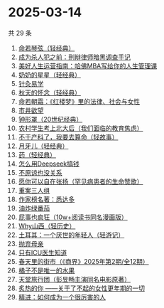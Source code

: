 # 2025-03-14

共 29 条

<!-- BEGIN WEREAD -->
<!-- 最后更新时间 2025-03-14 04:09:59 +0800 -->
1. [命若琴弦（轻经典）](https://weread.qq.com/web/bookDetail/df932360813ab9c1bg017c0f)
1. [成为杀人犯之前：刑辩律师暗黑调查手记](https://weread.qq.com/web/bookDetail/8f1322d0813ab9b44g012d6f)
1. [美好人生运营指南：哈佛MBA写给你的人生管理课](https://weread.qq.com/web/bookDetail/69a322207159f1c069a3e2d)
1. [奶奶的星星（轻经典）](https://weread.qq.com/web/bookDetail/37b32230813ab9c1bg0186bf)
1. [针灸易学](https://weread.qq.com/web/bookDetail/50332f105c20e75031ad7cb)
1. [秋天的怀念（轻经典）](https://weread.qq.com/web/bookDetail/56d32f30813ab9bfdg0197f2)
1. [命若朝霜：《红楼梦》里的法律、社会与女性](https://weread.qq.com/web/bookDetail/b8232eb0813ab9c0fg019b89)
1. [市井欲望](https://weread.qq.com/web/bookDetail/89f329c0813ab9be8g018f47)
1. [钟形罩（20世纪经典）](https://weread.qq.com/web/bookDetail/3f4320005d0ff13f440f223)
1. [农村学生考上北大后（我们面临的教育焦虑）](https://weread.qq.com/web/bookDetail/9d032840813ab9b4ag0100cf)
1. [不干产科了，我要去算命（轻故事）](https://weread.qq.com/web/bookDetail/cf632700813ab9b97g0143cb)
1. [月牙儿（轻经典）](https://weread.qq.com/web/bookDetail/21f326d0813ab9bd3g011a71)
1. [药（轻经典）](https://weread.qq.com/web/bookDetail/30c32830813ab9bd2g01636c)
1. [怎么用Deepseek搞钱](https://weread.qq.com/web/bookDetail/496328d0813ab9be4g018cb2)
1. [不原谅也没关系](https://weread.qq.com/web/bookDetail/5a832b90813ab78dag016aaa)
1. [愿你可以自在张扬（罕见病患者的生命赞歌）](https://weread.qq.com/web/bookDetail/866324f0813ab9b70g013cde)
1. [重案三人组](https://weread.qq.com/web/bookDetail/3ba32530813ab9b07g01863c)
1. [作家榜名著：悉达多](https://weread.qq.com/web/bookDetail/3b532c50813ab7429g014933)
1. [油炸绿番茄](https://weread.qq.com/web/bookDetail/a3e32780813ab99c2g015bf4)
1. [屁事也疯狂（10w+阅读书同名漫画版）](https://weread.qq.com/web/bookDetail/07c32880813ab9b9dg015c49)
1. [Why山西（轻历史）](https://weread.qq.com/web/bookDetail/3cc32520813ab9badg010195)
1. [土耳其：一个厌世的年轻人（轻游记）](https://weread.qq.com/web/bookDetail/a46328b0813ab9bc6g010d66)
1. [抛弃母亲](https://weread.qq.com/web/bookDetail/d8732900813ab9b25g016220)
1. [只有ICU医生知道](https://weread.qq.com/web/bookDetail/786321f0813ab9b25g019ee9)
1. [春天里的街市（《商界》2025年第2期/全12期）](https://weread.qq.com/web/bookDetail/f32320f0813ab9c0fg018fc4)
1. [橘子不是唯一的水果](https://weread.qq.com/web/bookDetail/293326407169980c293f877)
1. [天堂旅行团（彭昱畅主演同名电影原著）](https://weread.qq.com/web/bookDetail/1cc32510726d716d1cc2484)
1. [炙热的你 ——关于了不起的女性更年期的一切](https://weread.qq.com/web/bookDetail/f5432f40813ab7c54g01906d)
1. [精进：如何成为一个很厉害的人](https://weread.qq.com/web/bookDetail/72732ac05c985b72766ea4e)
<!-- END WEREAD -->